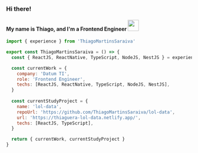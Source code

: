 ### Hi there!
#### My name is Thiago, and I'm a Frontend Engineer <img src="https://media4.giphy.com/media/v1.Y2lkPTc5MGI3NjExNjdhMTkwNTVkNGE0NmE5ZTliNmE1OTlhNTg5ZWY3YTY3YjFiMTU3MyZjdD1z/5Lmn42BCOy99RaGRP7/giphy.gif" width="30" />

```js
import { experience } from 'ThiagoMartinsSaraiva'

export const ThiagoMartinsSaraiva = () => {
  const { ReactJS, ReactNative, TypeScript, NodeJS, NestJS } = experience

  const currentWork = {
    company: 'Datum TI',
    role: 'Frontend Engineer',
    techs: [ReactJS, ReactNative, TypeScript, NodeJS, NestJS],
  }
  
  const currentStudyProject = {
    name: 'lol-data',
    repoUrl: 'https://github.com/ThiagoMartinsSaraiva/lol-data',
    url: 'https://thiaguera-lol-data.netlify.app/',
    techs: [ReactJS, TypeScript],
  }

  return { currentWork, currentStudyProject }
}
```
